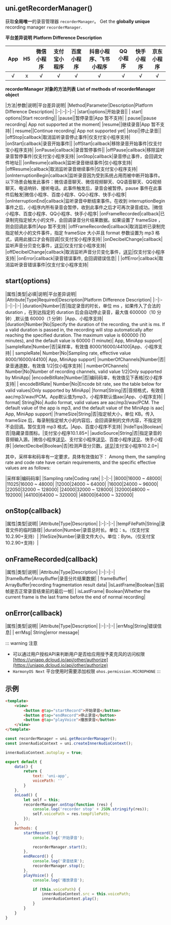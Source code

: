 ## uni.getRecorderManager()
获取**全局唯一**的录音管理器 ``recorderManager``。
Get the **globally unique** recording manager ``recorderManager``.

**平台差异说明**
**Platform Difference Description**

|App|H5|微信小程序|支付宝小程序|百度小程序|抖音小程序、飞书小程序|QQ小程序|快手小程序|京东小程序|
|:-:|:-:|:-:|:-:|:-:|:-:|:-:|:-:|:-:|
|√|x|√|√|√|√|√|√|√|

<!-- UNIAPPAPIJSON.getRecorderManager.compatibility -->

**recorderManager 对象的方法列表**
**List of methods of recorderManager object**

|方法|参数|说明|平台差异说明|
|Method|Parameter|Description|Platform Difference Description|
|:-|:-|:-|:-|
|start|options|开始录音||
| start| options|Start recording||
|pause||暂停录音|App 暂不支持|
| pause||pause recording| App not supported at the moment|
|resume||继续录音|App 暂不支持|
| resume||Continue recording| App not supported yet|
|stop||停止录音||
|offStop|callback|取消监听录音停止事件|仅支付宝小程序支持|
|onStart|callback|录音开始事件||
|offStart|callback|移除录音开始事件|仅支付宝小程序支持|
|onPause|callback|录音暂停事件||
|offPause|callback|移除监听录音暂停事件|仅支付宝小程序支持|
|onStop|callback|录音停止事件，会回调文件地址||
|onResume|callback|监听录音继续事件|仅小程序支持|
|offResume|callback|取消监听录音继续事件|仅支付宝小程序支持|
|onInterruptionBegin|callback|监听录音因为受到系统占用而被中断开始事件。以下场景会触发此事件：微信语音聊天、微信视频聊天、QQ语音聊天、QQ视频聊天、电话响铃、接听电话。此事件触发后，录音会被暂停。pause 事件在此事件后触发|微信小程序、百度小程序、QQ小程序、快手小程序|
|onInterruptionEnd|callback|监听录音中断结束事件。在收到 interruptionBegin 事件之后，小程序内所有录音会暂停，收到此事件之后才可再次录音成功。|微信小程序、百度小程序、QQ小程序、快手小程序|
|onFrameRecorded|callback|已录制完指定帧大小的文件，会回调录音分片结果数据。如果设置了 frameSize ，则会回调此事件|App 暂不支持|
|offFrameRecorded|callback|取消监听已录制完指定帧大小的文件事件，指定 frameSize 大小并且 format 参数设置为 mp3 格式，调用此接口才会有回调|仅支付宝小程序支持|
|onDecibelChange|callback|监听声音分贝变化事件，[详见](https://opendocs.alipay.com/mini/01acgm?pathHash=a25f800a)|仅支付宝小程序支持|
|offDecibelChange|callback|取消监听声音分贝变化事件，[详见](https://opendocs.alipay.com/mini/03hbnp?pathHash=184f8366)|仅支付宝小程序支持|
|onError|callback|录音错误事件, 会回调错误信息|&nbsp;|
|offError|callback|取消监听录音错误事件|仅支付宝小程序支持|

## start(options)

|属性|类型|必填|说明|平台差异说明|
|Attribute|Type|Required|Description|Platform Difference Description|
|:-|:-|:-|:-|:-|
|duration|Number|否|指定录音的时长，单位 ms ，如果传入了合法的 duration ，在到达指定的 duration 后会自动停止录音，最大值 600000（10 分钟）,默认值 60000（1 分钟）|App、小程序支持|
|duration|Number|No|Specify the duration of the recording, the unit is ms. If a valid duration is passed in, the recording will stop automatically after reaching the specified duration. The maximum value is 600000 (10 minutes), and the default value is 60000 (1 minute)| App, MiniApp support|
|sampleRate|Number|否|采样率，有效值 8000/16000/44100|App、小程序支持|
| sampleRate| Number|No|Sampling rate, effective value 8000/16000/44100| App, MiniApp support|
|numberOfChannels|Number|否|录音通道数，有效值 1/2|仅小程序支持|
| numberOfChannels| Number|No|Number of recording channels, valid value 1/2|Only supported by MiniApp|
|encodeBitRate|Number|否|编码码率，有效值见下表格|仅小程序支持|
| encodeBitRate| Number|No|Encode bit rate, see the table below for valid values|Only supported by MiniApp|
|format|String|否|音频格式，有效值 aac/mp3/wav/PCM。App默认值为mp3，小程序默认值aac|App、小程序支持|
| format| String|No| Audio format, valid values are aac/mp3/wav/PCM. The default value of the app is mp3, and the default value of the MiniApp is aac| App, MiniApp support|
|frameSize|String|否|指定帧大小，单位 KB。传入 frameSize 后，每录制指定帧大小的内容后，会回调录制的文件内容，不指定则不会回调。暂仅支持 mp3 格式。|App、百度小程序不支持|
|hideTips|Boolean|否|隐藏录音图标。|支付宝小程序10.1.85+|
|audioSource|String|否|指定录音的音频输入源。|微信小程序[详见](https://developers.weixin.qq.com/miniprogram/dev/api/media/recorder/RecorderManager.start.html)、支付宝小程序[详见](https://opendocs.alipay.com/mini/api/recordermanager/start?pathHash=4ebf0019)、百度小程序[详见](https://smartprogram.baidu.com/docs/develop/api/media/recorder_RecorderManager-start/)、快手小程序|
|detectDecibel|Boolean|否|检测声音分贝数。[详见](https://opendocs.alipay.com/mini/api/recordermanager/start?pathHash=4ebf0019)|支付宝小程序10.2.0+|


其中，采样率和码率有一定要求，具体有效值如下：
Among them, the sampling rate and code rate have certain requirements, and the specific effective values are as follows:

|采样率|编码码率|
|Sampling rate|Coding rate|
|:-|:-|
|8000|16000 ~ 48000|
|11025|16000 ~ 48000|
|12000|24000 ~ 64000|
|16000|24000 ~ 96000|
|22050|32000 ~ 128000|
|24000|32000 ~ 128000|
|32000|48000 ~ 192000|
|44100|64000 ~ 320000|
|48000|64000 ~ 320000|

## onStop(callback)

|属性|类型|说明|
|Attribute|Type|Description|
|:-|:-|:-|
|tempFilePath|String|录音文件的临时路径|
|duration|Number|录音总时长。单位：s。（仅支付宝10.2.90+支持）|
|fileSize|Number|录音文件大小。单位：Byte。（仅支付宝10.2.90+支持）|


## onFrameRecorded(callback)

|属性|类型|说明|
|Attribute|Type|Description|
|:-|:-|:-|
|frameBuffer|ArrayBuffer|录音分片结果数据|
| frameBuffer| ArrayBuffer|recording fragmentation result data|
|isLastFrame|Boolean|当前帧是否正常录音结束前的最后一帧|
| isLastFrame| Boolean|Whether the current frame is the last frame before the end of normal recording|

## onError(callback)

|属性|类型|说明|
|Attribute|Type|Description|
|:-|:-|:-|
|errMsg|String|错误信息|
| errMsg| String|error message|

::: warning 注意
- 可以通过用户授权API来判断用户是否给应用授予麦克风的访问权限[https://uniapp.dcloud.io/api/other/authorize](https://uniapp.dcloud.io/api/other/authorize)
- `HarmonyOS Next` 平台使用时需要添加权限 `ohos.permission.MICROPHONE`
:::


## 示例

```html
<template>
	<view>
		<button @tap="startRecord">开始录音</button>
		<button @tap="endRecord">停止录音</button>
		<button @tap="playVoice">播放录音</button>
	</view>
</template>
```

```javascript
const recorderManager = uni.getRecorderManager();
const innerAudioContext = uni.createInnerAudioContext();

innerAudioContext.autoplay = true;

export default {
	data() {
		return {
			text: 'uni-app',
			voicePath: ''
		}
	},
	onLoad() {
		let self = this;
		recorderManager.onStop(function (res) {
			console.log('recorder stop' + JSON.stringify(res));
			self.voicePath = res.tempFilePath;
		});
	},
	methods: {
		startRecord() {
			console.log('开始录音');

			recorderManager.start();
		},
		endRecord() {
			console.log('录音结束');
			recorderManager.stop();
		},
		playVoice() {
			console.log('播放录音');

			if (this.voicePath) {
				innerAudioContext.src = this.voicePath;
				innerAudioContext.play();
			}
		}
	}
}
```
